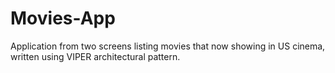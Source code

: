 # Movies-App
Application from two screens listing movies that now showing in US cinema, written using VIPER architectural pattern.
